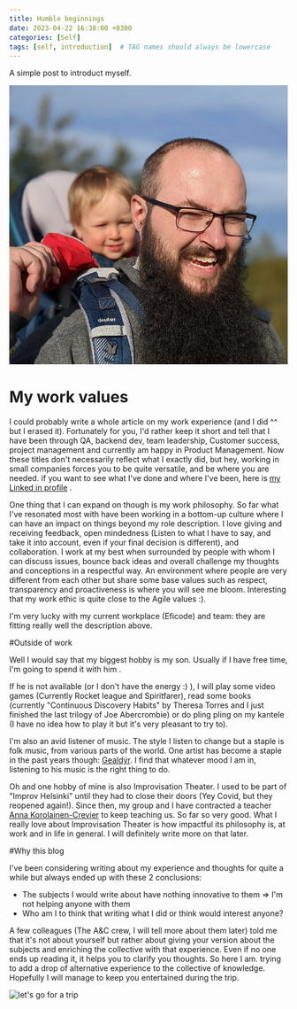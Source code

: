 ```yaml
---
title: Humble beginnings
date: 2023-04-22 16:38:00 +0300
categories: [Self]
tags: [self, introduction] 	# TAG names should always be lowercase
---
```


A simple post to introduct myself.


![Me and my son](/assets/img/meandmyson.png)


# My work values

I could probably write a whole article on my work experience (and I did ^^ but I erased it).
Fortunately for you, I'd rather keep it short and tell that I have been through QA, backend dev, team leadership, Customer success, project management and currently am happy in Product Management.
Now these titles don't necessarily reflect what I exactly did, but hey, working in small companies forces you to be quite versatile, and be where you are needed.
if you want to see what I've done and where I've been, here is [my Linked in profile](https://www.linkedin.com/in/clément-louarn-finland) .

One thing that I can expand on though is my work philosophy.
So far what I've resonated most with have been working in a bottom-up culture where I can have an impact on things beyond my role description.
I love giving and receiving feedback, open mindedness (Listen to what I have to say, and take it into account, even if your final decision is different), and collaboration.
I work at my best when surrounded by people with whom I can discuss issues, bounce back ideas and overall challenge my thoughts and conceptions in a respectful way.
An environment where people are very different from each other but share some base values such as respect, transparency and proactiveness is where you will see me bloom.
Interesting that my work ethic is quite close to the Agile values :).

I'm very lucky with my current workplace (Eficode) and team: they are fitting really well the description above.

#Outside of work

Well I would say that my biggest hobby is my son. Usually if I have free time, I'm going to spend it with him .

If he is not available (or I don't have the energy :) ), I will play some video games (Currently Rocket league and Spiritfarer), read some books (currently "Continuous Discovery Habits" by Theresa Torres and I just finished the last trilogy of Joe Abercrombie) or do pling pling on my kantele (I have no idea how to play it but it's very pleasant to try to).

I'm also an avid listener of music. The style I listen to change but a staple is folk music, from various parts of the world.
One artist has become a staple in the past years though: [Gealdýr](https://www.gealdyr.com/). I find that whatever mood I am in, listening to his music is the right thing to do.

Oh and one hobby of mine is also Improvisation Theater. I used to be part of "Improv Helsinki" until they had to close their doors (Yey Covid, but they reopened again!). Since then, my group and I have contracted a teacher [Anna Korolainen-Crevier](http://annakorolainencrevier.com/) to keep teaching us. So far so very good.
What I really love about Improvisation Theater is how impactful its philosophy is, at work and in life in general. I will definitely write more on that later.

#Why this blog

I've been considering writing about my experience and thoughts for quite a while but always ended up with these 2 conclusions:
- The subjects I would write about have nothing innovative to them => I'm not helping anyone with them
- Who am I to think that writing what I did or think would interest anyone?

A few colleagues (The A&C crew, I will tell more about them later) told me that it's not about yourself but rather about giving your version about the subjects and enriching the collective with that experience.
Even if no one ends up reading it, it helps you to clarify you thoughts.
So here I am. trying to add a drop of alternative experience to the collective of knowledge.
Hopefully I will manage to keep you entertained during the trip.

![let's go for a trip](https://pixabay.com/images/id-4851331/)



